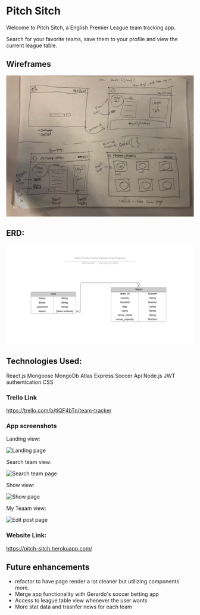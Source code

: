 # Pitch Sitch

Welcome to Pitch Sitch, a English Premier League team tracking app. 

Search for your favorite teams, save them to your profile and view the current league table.


## Wireframes

![Landing page](src/images/wireframe.jpeg)

## ERD:

![Entity Relationship Diagram](src/images/Team-Tracker-ERD.png)


## Technologies Used:

React.js
Mongoose
MongoDb Atlas
Express
Soccer Api
Node.js
JWT authentication
CSS

### Trello Link

https://trello.com/b/tlQF4bTn/team-tracker

### App screenshots

Landing view: 

![Landing page]()

Search team view:

![Search team page]()

Show view:

![Show page]()

My Teaam view:

![Edit post page]()

### Website Link:

https://pitch-sitch.herokuapp.com/

## Future enhancements

- refactor to have page render a lot cleaner but utilizing components more.
- Merge app functionality with Gerardo's soccer betting app
- Access to league table view whenever the user wants
- More stat data and trasnfer news for each team

